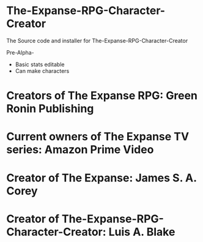# The-Expanse-RPG-Character-Creator
 The Source code and installer for The-Expanse-RPG-Character-Creator  
   
 Pre-Alpha-  
  - Basic stats editable  
  - Can make characters  
# Creators of The Expanse RPG: Green Ronin Publishing
# Current owners of The Expanse TV series: Amazon Prime Video
# Creator of The Expanse: James S. A. Corey
# Creator of The-Expanse-RPG-Character-Creator: Luis A. Blake
